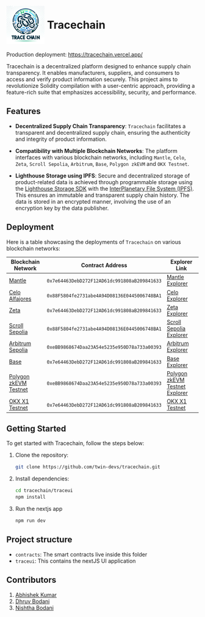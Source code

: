 # <img src="./traceui/public/logo.png" height="100" width="100" style='vertical-align:middle;'> <div style='vertical-align:middle; display:inline;'>Tracechain</div>

Production deployment: https://tracechain.vercel.app/

Tracechain is a decentralized platform designed to enhance supply chain transparency. It enables manufacturers, suppliers, and consumers to access and verify product information securely. This project aims to revolutionize Solidity compilation with a user-centric approach, providing a feature-rich suite that emphasizes accessibility, security, and performance.

## Features

- **Decentralized Supply Chain Transparency**: `Tracechain` facilitates a transparent and decentralized supply chain, ensuring the authenticity and integrity of product information.

- **Compatibility with Multiple Blockchain Networks**: The platform interfaces with various blockchain networks, including `Mantle`, `Celo`, `Zeta`, `Scroll Sepolia`, `Arbitrum`, `Base`, `Polygon zkEVM` and `OKX Testnet`.

- **Lighthouse Storage using IPFS**: Secure and decentralized storage of product-related data is achieved through programmable storage using the [Lighthouse Storage SDK](https://www.lighthouse.storage/) with the [InterPlanetary File System (IPFS)](https://ipfs.tech/). This ensures an immutable and transparent supply chain history. The data is stored in an encrypted manner, involving the use of an encryption key by the data publisher.

## Deployment

Here is a table showcasing the deployments of `Tracechain` on various blockchain networks:

| Blockchain Network                                                | Contract Address                  | Explorer Link                               |
|-------------------------------------------------------------------| --------------------------------- | --------------------------------------------|
| [Mantle](https://www.mantle.xyz/)                                 | `0x7e64463DebD272F12AD61dc991808aB209841633` | [Mantle Explorer](https://explorer.testnet.mantle.xyz/address/0x7e64463DebD272F12AD61dc991808aB209841633)        |
| [Celo Alfajores](https://docs.celo.org/network/alfajores)         | `0x88F5804fe2731abe4A94D08136E0445006748BA1` | [Celo Explorer](https://explorer.bitquery.io/celo_alfajores/smart_contract/0x88F5804fe2731abe4A94D08136E0445006748BA1)          |
| [Zeta](https://www.zetachain.com/)                                | `0x7e64463DebD272F12AD61dc991808aB209841633` | [Zeta Explorer](https://explorer.zetachain.com/address/0x7e64463DebD272F12AD61dc991808aB209841633)          |
| [Scroll Sepolia](https://scroll.io/)                              | `0x88F5804fe2731abe4A94D08136E0445006748BA1` | [Scroll Sepolia Explorer](https://sepolia.scrollscan.dev/address/0x88F5804fe2731abe4A94D08136E0445006748BA1)|
| [Arbitrum Sepolia](https://arbitrum.io/)                          | `0xeBB9868674Daa23A54e5235e950D78a733a00393` | [Arbitrum Explorer](https://sepolia.arbiscan.io/address/0x7e64463DebD272F12AD61dc991808aB209841633)      |
| [Base](https://base.org/)                                         | `0x7e64463DebD272F12AD61dc991808aB209841633` | [Base Explorer](https://goerli.basescan.org/address/0x7e64463debd272f12ad61dc991808ab209841633)          |
| [Polygon zkEVM Testnet](https://polygon.technology/polygon-zkevm) | `0xeBB9868674Daa23A54e5235e950D78a733a00393` | [Polygon zkEVM Testnet Explorer](https://testnet-zkevm.polygonscan.com/address/0xeBB9868674Daa23A54e5235e950D78a733a00393)|
| [OKX X1 Testnet](https://www.okx.com/x1)                          | `0x7e64463DebD272F12AD61dc991808aB209841633` | [OKX X1 Testnet](https://www.oklink.com/x1-test/address/0x7e64463debd272f12ad61dc991808ab209841633)|


## Getting Started

To get started with Tracechain, follow the steps below:

1. Clone the repository:

   ```bash
   git clone https://github.com/twin-devs/tracechain.git
   ```

2. Install dependencies:

   ```bash
   cd tracechain/traceui
   npm install
   ```

3. Run the nextjs app
   ```bash
   npm run dev
   ```

## Project structure

* `contracts`: The smart contracts live inside this folder
* `traceui`: This contains the nextJS UI application

## Contributors

1. [Abhishek Kumar](https://github.com/twin-devs/tracechain/commits?author=xenowits)
2. [Dhruv Bodani](https://github.com/dB2510)
3. [Nishtha Bodani](https://github.com/nb9960)
